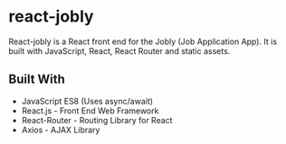 # react-jobly

React-jobly is a React front end for the Jobly (Job Application App). It is built with JavaScript, React, React Router and static assets.

## Built With

- JavaScript ES8 (Uses async/await)
- React.js - Front End Web Framework
- React-Router - Routing Library for React
- Axios - AJAX Library
